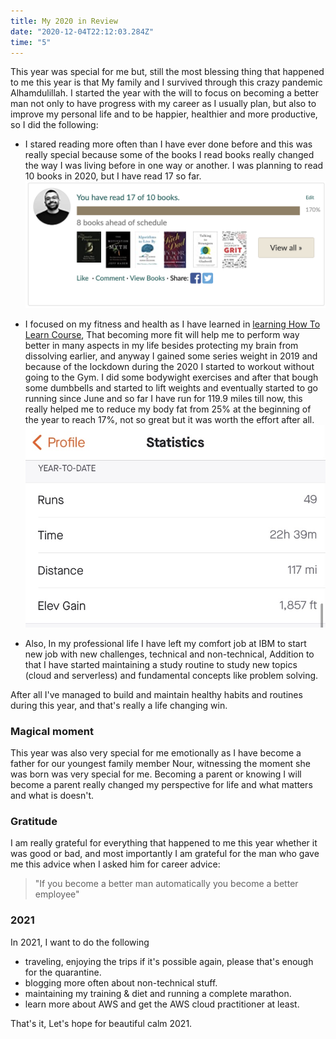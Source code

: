 ```yaml
---
title: My 2020 in Review
date: "2020-12-04T22:12:03.284Z"
time: "5"
---
```


This year was special for me but, still the most blessing thing that happened to me this year is that My family and I survived through this crazy pandemic Alhamdulillah.
I started the year with the will to focus on becoming a better man not only to have progress with my career as I usually plan, but also to improve my personal life and to be happier, healthier and more productive, so I did the following:
- I stared reading more often than I have ever done before and this was really special because some of the books I read books really changed the way I was living before in one way or another.
  I was planning to read 10 books in 2020, but I have read 17 so far.
  ![Mustafa's reading challenge](reading-challenge.png)

- I focused on my fitness and health as I have learned in [learning How To Learn Course](https://www.coursera.org/learn/learning-how-to-learn), That becoming more fit will help me to perform way better in many aspects in my life besides protecting my brain from dissolving earlier, and anyway I gained some series weight in 2019 
and because of the lockdown during the 2020 I started to workout without going to the Gym. 
  I did some bodywight exercises and after that bough some dumbbells and started to lift weights and eventually started to go running since June and so far I have run for 119.9 miles till now, this really helped me to reduce my body fat from 25% at the beginning of the year to reach 17%, not so great but it was worth the effort after all.
  ![Mustafa's reading challenge](running-challenge.jpg)
  
- Also, In my professional life I have left my comfort job at IBM to start new job with new challenges, technical and non-technical,
Addition to that I have started maintaining a study routine to study new topics (cloud and serverless) and fundamental concepts like problem solving.

After all I've managed to build and maintain healthy habits and routines during this year, and that's really a life changing win.

### Magical moment
This year was also very special for me emotionally as I have become a father for our youngest family member Nour, witnessing the moment she was born was very special for me.
Becoming a parent or knowing I will become a parent really changed my perspective for life and what matters and what is doesn't.

### Gratitude
I am really grateful for everything that happened to me this year whether it was good or bad,
and most importantly I am grateful for the man who gave me this advice when I asked him for career advice:
> "If you become a better man automatically you become a better employee"

### 2021

In 2021, I want to do the following

- traveling, enjoying the trips if it's possible again, please that's enough for the quarantine.
- blogging more often about non-technical stuff.
- maintaining my training & diet and running a complete marathon.
- learn more about AWS and get the AWS cloud practitioner at least.

That's it, Let's hope for beautiful calm 2021.

